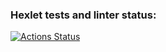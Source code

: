 ### Hexlet tests and linter status:
[![Actions Status](https://github.com/Anik0000000/python-project-49/actions/workflows/hexlet-check.yml/badge.svg)](https://github.com/Anik0000000/python-project-49/actions)